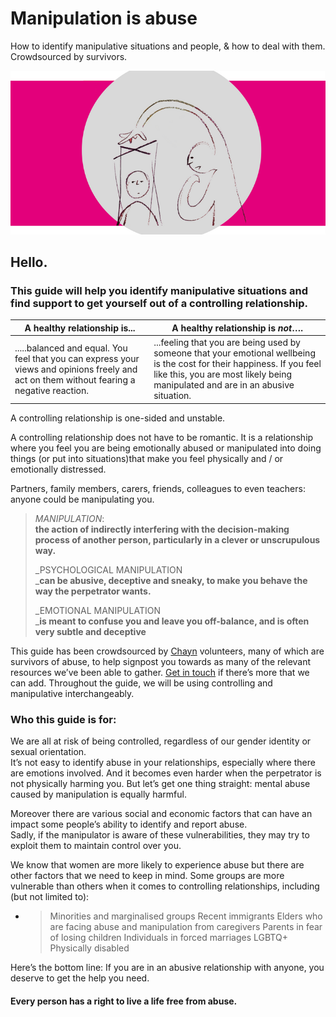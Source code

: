 # Manipulation is abuse

How to identify manipulative situations and people, & how to deal with them. Crowdsourced by survivors.

![](/assets/4.png)

## Hello.

### This guide will help you identify manipulative situations and find support to get yourself out of a controlling relationship.

| **A healthy relationship is...** | A healthy relationship is _**not**_…. |
| --- | --- |
| .....balanced and equal. You feel that you can express your views and opinions freely and act on them without fearing a negative reaction. | ...feeling that you are being used by someone that your emotional wellbeing is the cost for their happiness. If you feel like this, you are most likely being manipulated and are in an abusive situation. |

A controlling relationship is one-sided and unstable.

A controlling relationship does not have to be  romantic. It is a relationship where you feel you are being emotionally abused or manipulated into doing things \(or put into situations\)that make you feel physically and / or emotionally distressed.

Partners, family members, carers, friends, colleagues to even teachers: anyone could be manipulating you.

> _MANIPULATION_:  
> **the action of indirectly interfering with the decision-making process of another person, particularly in a clever or unscrupulous way.**
>
> _PSYCHOLOGICAL MANIPULATION    
> _**can be abusive, deceptive and sneaky, to make you behave the way the perpetrator wants.**
>
> _EMOTIONAL MANIPULATION    
> _**is meant to confuse you and leave you off-balance, and is often very subtle and deceptive**

This guide has been crowdsourced by [Chayn](http://chayn.co/) volunteers, many of which are survivors of abuse, to help signpost you towards as many of the relevant resources we’ve been able to gather. [Get in touch](https://www.facebook.com/chayn/) if there’s more that we can add. Throughout the guide, we will be using controlling and manipulative interchangeably.

### Who this guide is for:

We are all at risk of being controlled, regardless of our gender identity or sexual orientation.  
It’s not easy to identify abuse in your relationships, especially where there are emotions involved. And it becomes even harder when the perpetrator is not physically harming you. But let’s get one thing straight: mental abuse caused by manipulation is equally harmful.

Moreover there are various social and economic factors that can have an impact some people’s ability to identify and report abuse.  
Sadly, if the manipulator is aware of these vulnerabilities, they may try to exploit them  to maintain control over you.

We know that women are more likely to experience abuse but there are other factors that we need to keep in mind. Some groups are more vulnerable than others when it comes to controlling relationships, including \(but not limited to\):

* > Minorities and marginalised groups Recent immigrants Elders who are facing abuse and manipulation from caregivers Parents in fear of losing children Individuals in forced marriages LGBTQ+ Physically disabled

Here’s the bottom line: If you are in an abusive relationship with anyone, you deserve to get the help you need.

#### Every person has a right to live a life free from abuse.

#### 



